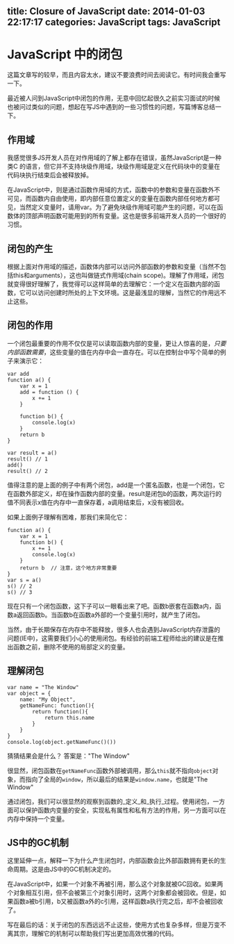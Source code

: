 title: Closure of JavaScript
date: 2014-01-03 22:17:17
categories: JavaScript
tags: JavaScript
---

# JavaScript 中的闭包

这篇文章写的较早，而且内容太水，建议不要浪费时间去阅读它。有时间我会重写一下。

<!-- more -->

最近被人问到JavaScript中闭包的作用，无意中回忆起很久之前实习面试的时候也被问过类似的问题，想起在写JS中遇到的一些习惯性的问题，写篇博客总结一下。


## 作用域

我感觉很多JS开发人员在对作用域的了解上都存在错误，虽然JavaScript是一种类C 的语言，但它并不支持块级作用域，块级作用域是定义在代码块中的变量在代码块执行结束后会被释放掉。

在JavaScript中，则是通过函数作用域的方式，函数中的参数和变量在函数外不可见，而函数内自由使用，即内部任意位置定义的变量在函数内部任何地方都可见，当然定义变量时，请用var。为了避免块级作用域可能产生的问题，可以在函数体的顶部声明函数可能用到的所有变量。这也是很多前端开发人员的一个很好的习惯。

## 闭包的产生

根据上面对作用域的描述，函数体内部可以访问外部函数的参数和变量（当然不包括this和arguments），这也叫做链式作用域(chain scope)。理解了作用域，闭包就变得很好理解了，我觉得可以这样简单的去理解它：一个定义在函数内部的函数，它可以访问创建时所处的上下文环境。这是最浅显的理解，当然它的作用远不止这些。

## 闭包的作用

一个闭包最重要的作用不仅仅是可以读取函数内部的变量，更让人惊喜的是，_只要内部函数需要_，这些变量的值在内存中会一直存在。可以在控制台中写个简单的例子来演示它：

```
var add
function a() {
    var x = 1
    add = function () {
        x += 1
    }

    function b() {
        console.log(x)
    }
    return b
}

var result = a()
result() // 1
add()
result() // 2
```

值得注意的是上面的例子中有两个闭包，add是一个匿名函数，也是一个闭包，它在函数外部定义，却在操作函数内部的变量。result是闭包b的函数，两次运行的值不同表示x值在内存中一直保存着，a调用结束后，x没有被回收。

如果上面例子理解有困难，那我们来简化它：

```
function a() {
    var x = 1
    function b() {
        x += 1
        console.log(x)
    }
    return b  // 注意，这个地方非常重要
}
var s = a()
s() // 2
s() // 3
```

现在只有一个闭包函数，这下子可以一眼看出来了吧。函数b嵌套在函数a内，函数a返回函数b。当函数b在函数a外部的一个变量引用时，就产生了闭包。

当然，由于长期保存在内存中不能释放，很多人也会遇到JavaScript内存泄露的问题(IE中)，这需要我们小心的使用闭包。有经验的前端工程师给出的建议是在推出函数之前，删除不使用的局部定义的变量。

## 理解闭包

```
var name = "The Window"
var object = {
    name: "My Object",   
    getNameFunc: function(){   
        return function(){   
            return this.name
        }   
    }   
}
console.log(object.getNameFunc()())
```

猜猜结果会是什么？
答案是："The Window"

很显然，闭包函数在``getNameFunc``函数外部被调用，那么``this``就不指向``object``对象，而指向了全局的``window``，所以最后的结果是``window.name``，也就是"The Window"

通过闭包，我们可以很显然的观察到函数的_定义_和_执行_过程。使用闭包，一方面可以保护函数内变量的安全，实现私有属性和私有方法的作用，另一方面可以在内存中保持一个变量。

## JS中的GC机制

这里延伸一点，解释一下为什么产生闭包时，内部函数会比外部函数拥有更长的生命周期。这是由JS中的GC机制决定的。

在JavaScript中，如果一个对象不再被引用，那么这个对象就被GC回收。如果两个对象相互引用，但不会被第三个对象引用时，这两个对象都会被回收。但是，如果函数a被b引用，b又被函数a外的c引用，这样函数a执行完之后，却不会被回收了。

写在最后的话：关于闭包的东西远远不止这些，使用方式也复杂多样，但是万变不离其宗，理解它的机制可以帮助我们写出更加高效优雅的代码。


